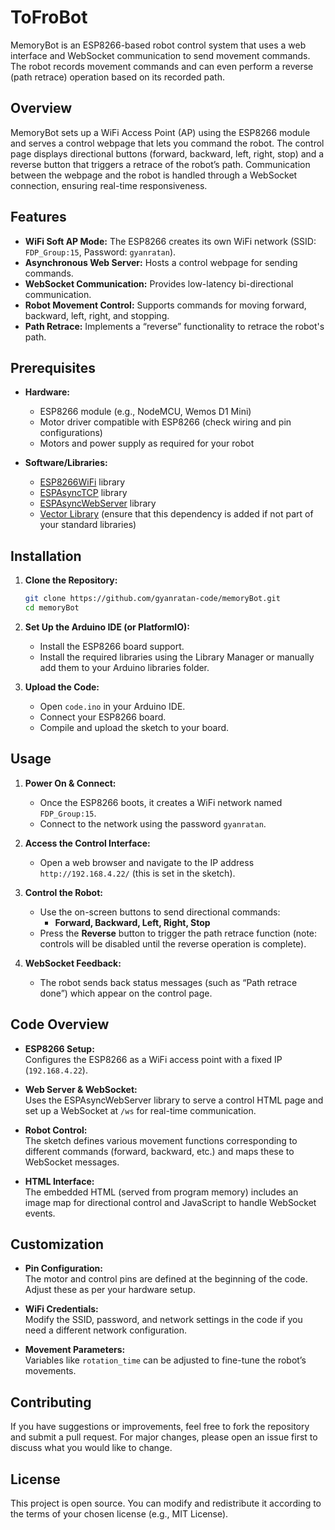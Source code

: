 # ToFroBot

MemoryBot is an ESP8266-based robot control system that uses a web interface and WebSocket communication to send movement commands. The robot records movement commands and can even perform a reverse (path retrace) operation based on its recorded path.

## Overview

MemoryBot sets up a WiFi Access Point (AP) using the ESP8266 module and serves a control webpage that lets you command the robot. The control page displays directional buttons (forward, backward, left, right, stop) and a reverse button that triggers a retrace of the robot’s path. Communication between the webpage and the robot is handled through a WebSocket connection, ensuring real-time responsiveness.

## Features

- **WiFi Soft AP Mode:** The ESP8266 creates its own WiFi network (SSID: `FDP_Group:15`, Password: `gyanratan`).
- **Asynchronous Web Server:** Hosts a control webpage for sending commands.
- **WebSocket Communication:** Provides low-latency bi-directional communication.
- **Robot Movement Control:** Supports commands for moving forward, backward, left, right, and stopping.
- **Path Retrace:** Implements a “reverse” functionality to retrace the robot's path.

## Prerequisites

- **Hardware:**
  - ESP8266 module (e.g., NodeMCU, Wemos D1 Mini)
  - Motor driver compatible with ESP8266 (check wiring and pin configurations)
  - Motors and power supply as required for your robot

- **Software/Libraries:**
  - [ESP8266WiFi](https://github.com/esp8266/Arduino) library
  - [ESPAsyncTCP](https://github.com/me-no-dev/ESPAsyncTCP) library
  - [ESPAsyncWebServer](https://github.com/me-no-dev/ESPAsyncWebServer) library
  - [Vector Library](#) (ensure that this dependency is added if not part of your standard libraries)

## Installation

1. **Clone the Repository:**

   ```bash
   git clone https://github.com/gyanratan-code/memoryBot.git
   cd memoryBot
   ```

2. **Set Up the Arduino IDE (or PlatformIO):**
   - Install the ESP8266 board support.
   - Install the required libraries using the Library Manager or manually add them to your Arduino libraries folder.

3. **Upload the Code:**
   - Open `code.ino` in your Arduino IDE.
   - Connect your ESP8266 board.
   - Compile and upload the sketch to your board.

## Usage

1. **Power On & Connect:**
   - Once the ESP8266 boots, it creates a WiFi network named `FDP_Group:15`.
   - Connect to the network using the password `gyanratan`.

2. **Access the Control Interface:**
   - Open a web browser and navigate to the IP address `http://192.168.4.22/` (this is set in the sketch).

3. **Control the Robot:**
   - Use the on-screen buttons to send directional commands:
     - **Forward, Backward, Left, Right, Stop**
   - Press the **Reverse** button to trigger the path retrace function (note: controls will be disabled until the reverse operation is complete).

4. **WebSocket Feedback:**
   - The robot sends back status messages (such as “Path retrace done”) which appear on the control page.

## Code Overview

- **ESP8266 Setup:**  
  Configures the ESP8266 as a WiFi access point with a fixed IP (`192.168.4.22`).

- **Web Server & WebSocket:**  
  Uses the ESPAsyncWebServer library to serve a control HTML page and set up a WebSocket at `/ws` for real-time communication.

- **Robot Control:**  
  The sketch defines various movement functions corresponding to different commands (forward, backward, etc.) and maps these to WebSocket messages.

- **HTML Interface:**  
  The embedded HTML (served from program memory) includes an image map for directional control and JavaScript to handle WebSocket events.

## Customization

- **Pin Configuration:**  
  The motor and control pins are defined at the beginning of the code. Adjust these as per your hardware setup.

- **WiFi Credentials:**  
  Modify the SSID, password, and network settings in the code if you need a different network configuration.

- **Movement Parameters:**  
  Variables like `rotation_time` can be adjusted to fine-tune the robot’s movements.

## Contributing

If you have suggestions or improvements, feel free to fork the repository and submit a pull request. For major changes, please open an issue first to discuss what you would like to change.

## License

This project is open source. You can modify and redistribute it according to the terms of your chosen license (e.g., MIT License).
